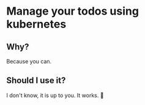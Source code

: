 # Manage your todos using kubernetes


## Why?

Because you can.

## Should I use it?

I don't know, it is up to you. It works. 🤷
